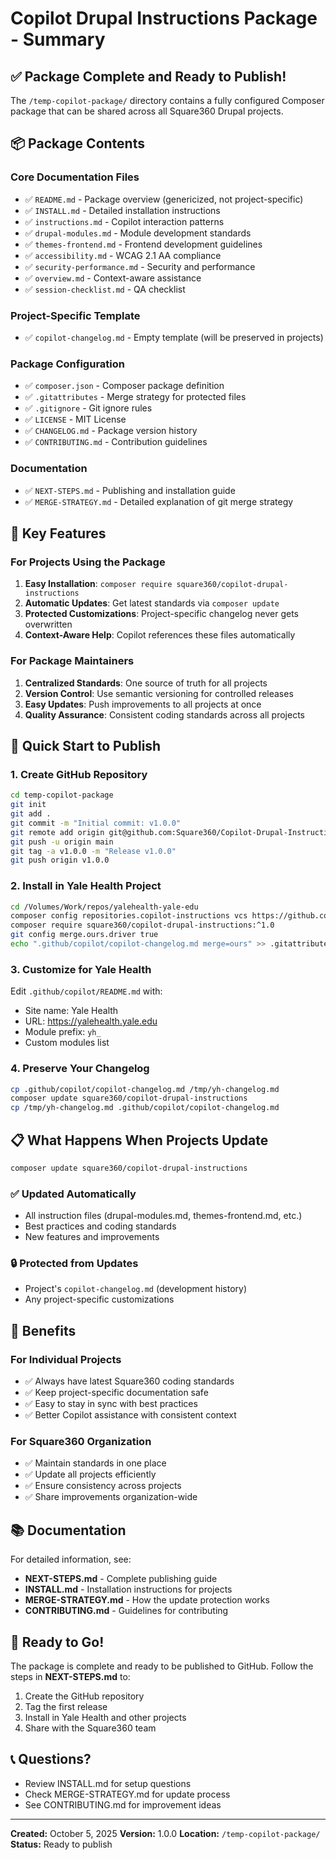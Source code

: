 # Copilot Drupal Instructions Package - Summary

## ✅ Package Complete and Ready to Publish!

The `/temp-copilot-package/` directory contains a fully configured Composer package that can be shared across all Square360 Drupal projects.

## 📦 Package Contents

### Core Documentation Files
- ✅ `README.md` - Package overview (genericized, not project-specific)
- ✅ `INSTALL.md` - Detailed installation instructions
- ✅ `instructions.md` - Copilot interaction patterns
- ✅ `drupal-modules.md` - Module development standards
- ✅ `themes-frontend.md` - Frontend development guidelines
- ✅ `accessibility.md` - WCAG 2.1 AA compliance
- ✅ `security-performance.md` - Security and performance
- ✅ `overview.md` - Context-aware assistance
- ✅ `session-checklist.md` - QA checklist

### Project-Specific Template
- ✅ `copilot-changelog.md` - Empty template (will be preserved in projects)

### Package Configuration
- ✅ `composer.json` - Composer package definition
- ✅ `.gitattributes` - Merge strategy for protected files
- ✅ `.gitignore` - Git ignore rules
- ✅ `LICENSE` - MIT License
- ✅ `CHANGELOG.md` - Package version history
- ✅ `CONTRIBUTING.md` - Contribution guidelines

### Documentation
- ✅ `NEXT-STEPS.md` - Publishing and installation guide
- ✅ `MERGE-STRATEGY.md` - Detailed explanation of git merge strategy

## 🎯 Key Features

### For Projects Using the Package
1. **Easy Installation**: `composer require square360/copilot-drupal-instructions`
2. **Automatic Updates**: Get latest standards via `composer update`
3. **Protected Customizations**: Project-specific changelog never gets overwritten
4. **Context-Aware Help**: Copilot references these files automatically

### For Package Maintainers
1. **Centralized Standards**: One source of truth for all projects
2. **Version Control**: Use semantic versioning for controlled releases
3. **Easy Updates**: Push improvements to all projects at once
4. **Quality Assurance**: Consistent coding standards across all projects

## 🚀 Quick Start to Publish

### 1. Create GitHub Repository
```bash
cd temp-copilot-package
git init
git add .
git commit -m "Initial commit: v1.0.0"
git remote add origin git@github.com:Square360/Copilot-Drupal-Instructions.git
git push -u origin main
git tag -a v1.0.0 -m "Release v1.0.0"
git push origin v1.0.0
```

### 2. Install in Yale Health Project
```bash
cd /Volumes/Work/repos/yalehealth-yale-edu
composer config repositories.copilot-instructions vcs https://github.com/Square360/Copilot-Drupal-Instructions
composer require square360/copilot-drupal-instructions:^1.0
git config merge.ours.driver true
echo ".github/copilot/copilot-changelog.md merge=ours" >> .gitattributes
```

### 3. Customize for Yale Health
Edit `.github/copilot/README.md` with:
- Site name: Yale Health
- URL: https://yalehealth.yale.edu
- Module prefix: `yh_`
- Custom modules list

### 4. Preserve Your Changelog
```bash
cp .github/copilot/copilot-changelog.md /tmp/yh-changelog.md
composer update square360/copilot-drupal-instructions
cp /tmp/yh-changelog.md .github/copilot/copilot-changelog.md
```

## 📋 What Happens When Projects Update

```bash
composer update square360/copilot-drupal-instructions
```

### ✅ Updated Automatically
- All instruction files (drupal-modules.md, themes-frontend.md, etc.)
- Best practices and coding standards
- New features and improvements

### 🔒 Protected from Updates
- Project's `copilot-changelog.md` (development history)
- Any project-specific customizations

## 🎁 Benefits

### For Individual Projects
- ✅ Always have latest Square360 coding standards
- ✅ Keep project-specific documentation safe
- ✅ Easy to stay in sync with best practices
- ✅ Better Copilot assistance with consistent context

### For Square360 Organization
- ✅ Maintain standards in one place
- ✅ Update all projects efficiently
- ✅ Ensure consistency across projects
- ✅ Share improvements organization-wide

## 📚 Documentation

For detailed information, see:
- **NEXT-STEPS.md** - Complete publishing guide
- **INSTALL.md** - Installation instructions for projects
- **MERGE-STRATEGY.md** - How the update protection works
- **CONTRIBUTING.md** - Guidelines for contributing

## 🎉 Ready to Go!

The package is complete and ready to be published to GitHub. Follow the steps in **NEXT-STEPS.md** to:
1. Create the GitHub repository
2. Tag the first release
3. Install in Yale Health and other projects
4. Share with the Square360 team

## 📞 Questions?

- Review INSTALL.md for setup questions
- Check MERGE-STRATEGY.md for update process
- See CONTRIBUTING.md for improvement ideas

---

**Created:** October 5, 2025
**Version:** 1.0.0
**Location:** `/temp-copilot-package/`
**Status:** Ready to publish
